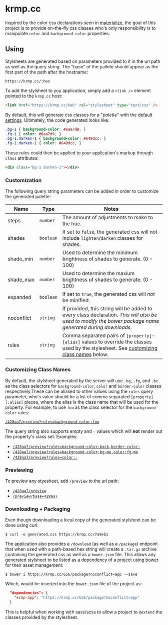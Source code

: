 # krmp.cc

Inspired by the color css declarations seen in [materialize](http://materializecss.com/color.html), the goal of this project is to provide on-the-fly css classes who's only responsibility is to manipulate `color` and `background-color` properties.

## Using

Stylsheets are generated based on parameters provided to it in the url path as well as the query string. The "base" of the pallete should appear as the first part of the path after the hostname:

```
https://krmp.cc/:hex
```

To add the stylsheet to you application, simply add a `<link />` element pointed to the `krmp.cc` host:

```html
<link href="https://krmp.cc/6e6" rel="stylesheet" type="text/css" />
```

By default, this will generate css classes for a "_palette_" with the [default settings](https://github.com/dadleyy/krmp.cc/blob/master/krmp/request_runtime.go#L10-L15). Ultimately, the code generated looks like:

```css
.bg-1 { background-color: #6aa7d9; }
.fg-1 { color: #6aa7d9; }
.bg-1.darken-1 { background-color: #649dcc; }
.fg-1.darken-1 { color: #649dcc; }
```

These rules could then be applied to your application's markup through `class` attributes:

```html
<div class="bg-1 darken-1"></div>
```

### Customization

The following query string parameters can be added in order to customize the generated palette:

| Name | Type | Notes |
| ---- | ---- | ---- |
| steps | `number` | The amount of adjustments to make to the hue. |
| shades | `boolean` | If set to `false`, the generated css will not include `lighten`/`darken` classes for shades. |
| shade_min | `number` | Used to determine the minimum brightness of shades to generate. (0 - 100) |
| shade_max | `number` | Used to determine the maxium brightness of shades to generate. (0 - 100) |
| expanded | `boolean` | If set to `true`, the generated css will _not_ be minified. |
| noconflict | `string` | If provided, this string will be added to every class declaration. *This will also be used to modify the bower package name generated during downloads.* |
| rules | `string` | Comma separated pairs of `[property]:[alias]` values to override the classes used by the stylesheet. See [customizing class names](#customizing-class-names) below. |

### Customizing Class Names

By default, the stylsheet generated by the server will use `.bg`, `.fg`, and `.bc` as the class selectors for `background-color`, `color` and `border-color` classes respectively.These can be aliased to other values using the `rules` query parameter, who's value should be a list of comma separated `[property][:alias]` pieces, where the alias is the class name that will be used for the property. For example, to use `foo` as the class selector for the `background-color` rules:

[`/428aa7/preview?rules=background-color:foo`](https://krmp.cc/428aa7/preview?rules=background-color:foo)

The query string also supports empty and `-` values which will **not** render out the property's class set. Examples:

* [`/428aa7/preview?rules=background-color:back,border-color:`](https://krmp.cc/428aa7/preview?rules=background-color:foo,border-color:)
* [`/428aa7/preview?rules=background-color:bg-me,color:fg-me`](https://krmp.cc/428aa7/preview?rules=background-color:foo,color:fg-me)
* [`/428aa7/preview?rules=color:-`](https://krmp.cc/428aa7/preview?rules=color:-)


### Previewing

To preview any styesheet, add `/preview` to the url path:

* [`/428aa7/preview`](https://krmp.cc/428aa7/preview)
* [`/preview?base=428aa7`](https://krmp.cc/preview?base=428aa7)

### Downloading + Packaging

Even though downloading a local copy of the generated stylsheet can be done using curl:

```
$ curl -o generated.css https://krmp.cc/7a9eb1
```

The application also provides a `/download` (as well as a `/package`) endpoint that when used with a path-based hex string will create a `.tar.gz` archive containing the generated css as well as a `bower.json` file. This allows any generated stylsheet to be listed as a dependency of a project using [bower](https://bower.io) for their asset management:

```
$ bower i https://krmp.cc/656/package?noconflict=app --save
```

Which, would be inserted into the `bower.json` file of the project as:

```json
  "dependencies": {
    "krmp-app": "https://krmp.cc/656/package?noconflict=app"
  }
```

This is helpful when working with sass/scss to allow a project to `@extend` the classes provided by the stylesheet.
